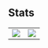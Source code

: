 ## Stats

<table>
  <tr>
    <td>
      <img align="center" src="https://github-readme-stats.rbq.dev/api?username=AkariRin&count_private=true&show_icons=true&hide_border=true" />
    </td>
    <td>
      <img align="center" src="https://github-readme-stats.rbq.dev/api/top-langs/?username=AkariRin&count_private=true&hide=hack&layout=compact&hide_border=true" />
    </td>   
  </tr>
</table>
